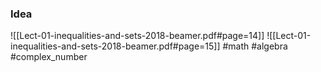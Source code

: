 ### Idea
![[Lect-01-inequalities-and-sets-2018-beamer.pdf#page=14]]
![[Lect-01-inequalities-and-sets-2018-beamer.pdf#page=15]]
#math #algebra #complex_number 



